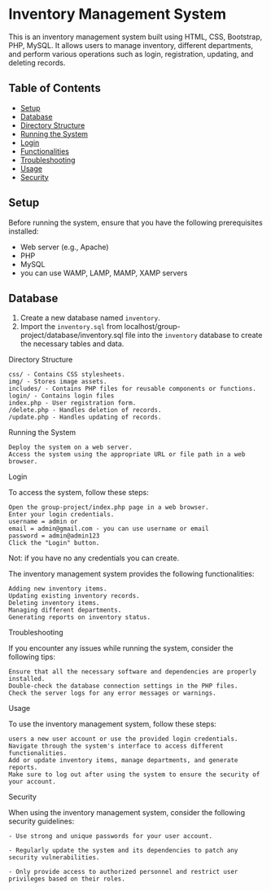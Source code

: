 # Inventory Management System

This is an inventory management system built using HTML, CSS, Bootstrap, PHP, MySQL. It allows users to manage inventory, different departments, and perform various operations such as login, registration, updating, and deleting records.

## Table of Contents

- [Setup](#setup)
- [Database](#database)
- [Directory Structure](#directory-structure)
- [Running the System](#running-the-system)
- [Login](#login)
- [Functionalities](#functionalities)
- [Troubleshooting](#troubleshooting)
- [Usage](#usage)
- [Security](#security)

## Setup

Before running the system, ensure that you have the following prerequisites installed:

- Web server (e.g., Apache)
- PHP
- MySQL
- you can use WAMP, LAMP, MAMP, XAMP servers

## Database

1. Create a new database named `inventory`.
2. Import the `inventory.sql` from localhost/group-project/database/inventory.sql file into the `inventory` database to create the necessary tables and data.

Directory Structure

    css/ - Contains CSS stylesheets.
    img/ - Stores image assets.
    includes/ - Contains PHP files for reusable components or functions.
    login/ - Contains login files
    index.php - User registration form.
    /delete.php - Handles deletion of records.
    /update.php - Handles updating of records.

Running the System

    Deploy the system on a web server.
    Access the system using the appropriate URL or file path in a web browser.

Login

To access the system, follow these steps:

    Open the group-project/index.php page in a web browser.
    Enter your login credentials.
    username = admin or
    email = admin@gmail.com - you can use username or email
    password = admin@admin123
    Click the "Login" button.

Not: if you have no any credentials you can create.

The inventory management system provides the following functionalities:

    Adding new inventory items.
    Updating existing inventory records.
    Deleting inventory items.
    Managing different departments.
    Generating reports on inventory status.

Troubleshooting

If you encounter any issues while running the system, consider the following tips:

    Ensure that all the necessary software and dependencies are properly installed.
    Double-check the database connection settings in the PHP files.
    Check the server logs for any error messages or warnings.

Usage

To use the inventory management system, follow these steps:

    users a new user account or use the provided login credentials.
    Navigate through the system's interface to access different functionalities.
    Add or update inventory items, manage departments, and generate reports.
    Make sure to log out after using the system to ensure the security of your account.

Security

When using the inventory management system, consider the following security guidelines:

    - Use strong and unique passwords for your user account.

    - Regularly update the system and its dependencies to patch any security vulnerabilities.

    - Only provide access to authorized personnel and restrict user privileges based on their roles.
